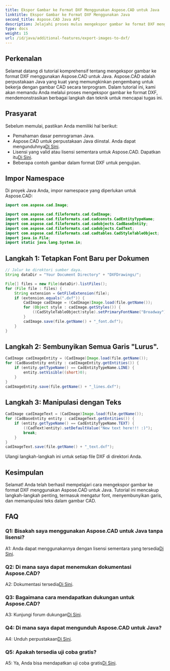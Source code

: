 ```yaml
---
title: Ekspor Gambar ke Format DXF Menggunakan Aspose.CAD untuk Java
linktitle: Ekspor Gambar ke Format DXF Menggunakan Java
second_title: Aspose.CAD Java API
description: Jelajahi proses mulus mengekspor gambar ke format DXF menggunakan Aspose.CAD untuk Java. Panduan langkah demi langkah, FAQ, dan banyak lagi.
type: docs
weight: 15
url: /id/java/additional-features/export-images-to-dxf/
---
```

## Perkenalan

Selamat datang di tutorial komprehensif tentang mengekspor gambar ke format DXF menggunakan Aspose.CAD untuk Java. Aspose.CAD adalah perpustakaan Java yang kuat yang memungkinkan pengembang untuk bekerja dengan gambar CAD secara terprogram. Dalam tutorial ini, kami akan memandu Anda melalui proses mengekspor gambar ke format DXF, mendemonstrasikan berbagai langkah dan teknik untuk mencapai tugas ini.

## Prasyarat

Sebelum memulai, pastikan Anda memiliki hal berikut:

- Pemahaman dasar pemrograman Java.
-  Aspose.CAD untuk perpustakaan Java diinstal. Anda dapat mengunduhnya[Di Sini](https://releases.aspose.com/cad/java/).
- Lisensi yang valid atau lisensi sementara untuk Aspose.CAD. Dapatkan itu[Di Sini](https://purchase.aspose.com/temporary-license/).
- Beberapa contoh gambar dalam format DXF untuk pengujian.

## Impor Namespace

Di proyek Java Anda, impor namespace yang diperlukan untuk Aspose.CAD:

```java
import com.aspose.cad.Image;

import com.aspose.cad.fileformats.cad.CadImage;
import com.aspose.cad.fileformats.cad.cadconsts.CadEntityTypeName;
import com.aspose.cad.fileformats.cad.cadobjects.CadBaseEntity;
import com.aspose.cad.fileformats.cad.cadobjects.CadText;
import com.aspose.cad.fileformats.cad.cadtables.CadStyleTableObject;
import java.io.File;
import static java.lang.System.in;
```

## Langkah 1: Tetapkan Font Baru per Dokumen

```java
// Jalur ke direktori sumber daya.
String dataDir = "Your Document Directory" + "DXFDrawings/";

File[] files = new File(dataDir).listFiles();
for (File file : files) {
    String extension = GetFileExtension(file);
    if (extension.equals(".dxf")) {
        CadImage cadImage = (CadImage)Image.load(file.getName());
        for (Object style : cadImage.getStyles()) {
            ((CadStyleTableObject)style).setPrimaryFontName("Broadway");
        }
        cadImage.save(file.getName() + "_font.dxf");
    }
}
```

## Langkah 2: Sembunyikan Semua Garis "Lurus".

```java
CadImage cadImageEntity = (CadImage)Image.load(file.getName());
for (CadBaseEntity entity : cadImageEntity.getEntities()) {
    if (entity.getTypeName() == CadEntityTypeName.LINE) {
        entity.setVisible((short)0);
    }
}
cadImageEntity.save(file.getName() + "_lines.dxf");
```

## Langkah 3: Manipulasi dengan Teks

```java
CadImage cadImageText = (CadImage)Image.load(file.getName());
for (CadBaseEntity entity : cadImageText.getEntities()) {
    if (entity.getTypeName() == CadEntityTypeName.TEXT) {
        ((CadText)entity).setDefaultValue("New text here!!! :)");
        break;
    }
}
cadImageText.save(file.getName() + "_text.dxf");
```

Ulangi langkah-langkah ini untuk setiap file DXF di direktori Anda.

## Kesimpulan

Selamat! Anda telah berhasil mempelajari cara mengekspor gambar ke format DXF menggunakan Aspose.CAD untuk Java. Tutorial ini mencakup langkah-langkah penting, termasuk mengatur font, menyembunyikan garis, dan memanipulasi teks dalam gambar CAD.

## FAQ

### Q1: Bisakah saya menggunakan Aspose.CAD untuk Java tanpa lisensi?

 A1: Anda dapat menggunakannya dengan lisensi sementara yang tersedia[Di Sini](https://purchase.aspose.com/temporary-license/).

### Q2: Di mana saya dapat menemukan dokumentasi Aspose.CAD?

 A2: Dokumentasi tersedia[Di Sini](https://reference.aspose.com/cad/java/).

### Q3: Bagaimana cara mendapatkan dukungan untuk Aspose.CAD?

 A3: Kunjungi forum dukungan[Di Sini](https://forum.aspose.com/c/cad/19).

### Q4: Di mana saya dapat mengunduh Aspose.CAD untuk Java?

 A4: Unduh perpustakaan[Di Sini](https://releases.aspose.com/cad/java/).

### Q5: Apakah tersedia uji coba gratis?

 A5: Ya, Anda bisa mendapatkan uji coba gratis[Di Sini](https://releases.aspose.com/).